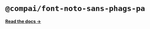 # `@compai/font-noto-sans-phags-pa`

[**Read the docs &rarr;**](https://components.ai/docs/typefaces/noto-sans-phags-pa)

